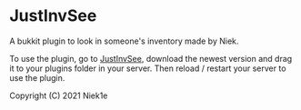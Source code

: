 JustInvSee
==========

A bukkit plugin to look in someone's inventory made by Niek.

To use the plugin, go to [JustInvSee](https://dev.bukkit.org/projects/justinvsee), download the newest version and drag it to your plugins folder in your server. Then reload / restart your server to use the plugin.

Copyright (C) 2021 Niek1e

